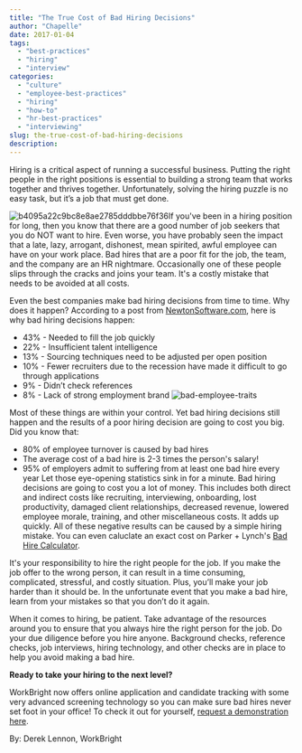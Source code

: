```yaml
---
title: "The True Cost of Bad Hiring Decisions"
author: "Chapelle"
date: 2017-01-04
tags:
  - "best-practices"
  - "hiring"
  - "interview"
categories:
  - "culture"
  - "employee-best-practices"
  - "hiring"
  - "how-to"
  - "hr-best-practices"
  - "interviewing"
slug: the-true-cost-of-bad-hiring-decisions
description: 
---
```

Hiring is a critical aspect of running a successful business. Putting the right people in the right positions is essential to building a strong team that works together and thrives together. Unfortunately, solving the hiring puzzle is no easy task, but it’s a job that must get done.  
  
 ![b4095a22c9bc8e8ae2785dddbbe76f36](/images/blog/the-true-cost-of-bad-hiring-decisions/b4095a22c9bc8e8ae2785dddbbe76f36-300x240.jpg)If you've been in a hiring position for long, then you know that there are a good number of job seekers that you do NOT want to hire. Even worse, you have probably seen the impact that a late, lazy, arrogant, dishonest, mean spirited, awful employee can have on your work place. Bad hires that are a poor fit for the job, the team, and the company are an HR nightmare. Occasionally one of these people slips through the cracks and joins your team. It's a costly mistake that needs to be avoided at all costs.  
  
Even the best companies make bad hiring decisions from time to time. Why does it happen? According to a post from [NewtonSoftware.com](http://newtonsoftware.com/blog/2016/07/06/the-real-cost-of-a-bad-hire/), here is why bad hiring decisions happen:

- 43% - Needed to fill the job quickly
- 22% - Insufficient talent intelligence
- 13% - Sourcing techniques need to be adjusted per open position
- 10% - Fewer recruiters due to the recession have made it difficult to go through applications
- 9% - Didn’t check references
- 8% - Lack of strong employment brand
 ![bad-employee-traits](/images/blog/the-true-cost-of-bad-hiring-decisions/bad-employee-traits.gif)  
  
Most of these things are within your control. Yet bad hiring decisions still happen and the results of a poor hiring decision are going to cost you big. Did you know that:
- 80% of employee turnover is caused by bad hires
- The average cost of a bad hire is 2-3 times the person's salary!
- 95% of employers admit to suffering from at least one bad hire every year
Let those eye-opening statistics sink in for a minute. Bad hiring decisions are going to cost you a lot of money. This includes both direct and indirect costs like recruiting, interviewing, onboarding, lost productivity, damaged client relationships, decreased revenue, lowered employee morale, training, and other miscellaneous costs. It adds up quickly. All of these negative results can be caused by a simple hiring mistake. You can even caluclate an exact cost on Parker + Lynch's [Bad Hire Calculator](http://www.parkerlynch.com/resources/Pages/bad-hire-cost-calculator.aspx).  
  
It's your responsibility to hire the right people for the job. If you make the job offer to the wrong person, it can result in a time consuming, complicated, stressful, and costly situation. Plus, you’ll make your job harder than it should be. In the unfortunate event that you make a bad hire, learn from your mistakes so that you don’t do it again.  
  
When it comes to hiring, be patient. Take advantage of the resources around you to ensure that you always hire the right person for the job. Do your due diligence before you hire anyone. Background checks, reference checks, job interviews, hiring technology, and other checks are in place to help you avoid making a bad hire.  
  
**Ready to take your hiring to the next level?**  
  
WorkBright now offers online application and candidate tracking with some very advanced screening technology so you can make sure bad hires never set foot in your office! To check it out for yourself, [request a demonstration here](https://workbright.com/ats).  
  
By: Derek Lennon, WorkBright  
  
  
  


  
  


  
  



